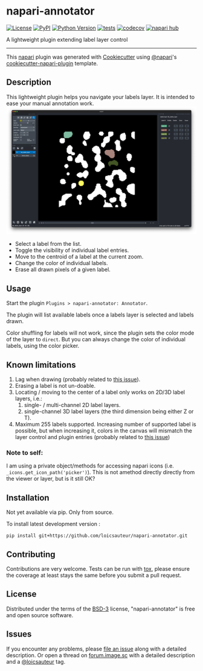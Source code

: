 # napari-annotator

[![License](https://img.shields.io/pypi/l/napari-annotator.svg?color=green)](https://github.com/loicsauteur/napari-annotator/raw/main/LICENSE)
[![PyPI](https://img.shields.io/pypi/v/napari-annotator.svg?color=green)](https://pypi.org/project/napari-annotator)
[![Python Version](https://img.shields.io/pypi/pyversions/napari-annotator.svg?color=green)](https://python.org)
[![tests](https://github.com/loicsauteur/napari-annotator/workflows/tests/badge.svg)](https://github.com/loicsauteur/napari-annotator/actions)
[![codecov](https://codecov.io/gh/loicsauteur/napari-annotator/branch/main/graph/badge.svg)](https://codecov.io/gh/loicsauteur/napari-annotator)
[![napari hub](https://img.shields.io/endpoint?url=https://api.napari-hub.org/shields/napari-annotator)](https://napari-hub.org/plugins/napari-annotator)

A lightweight plugin extending label layer control

----------------------------------

This [napari] plugin was generated with [Cookiecutter] using [@napari]'s [cookiecutter-napari-plugin] template.

<!--
Don't miss the full getting started guide to set up your new package:
https://github.com/napari/cookiecutter-napari-plugin#getting-started

and review the napari docs for plugin developers:
https://napari.org/plugins/stable/index.html
-->
## Description
This lightweight plugin helps you navigate your labels layer. It is intended to ease your manual annotation work.
![Overview image](resources/image1.png)
- Select a label from the list.
- Toggle the visibility of individual label entries.
- Move to the centroid of a label at the current zoom.
- Change the color of individual labels.
- Erase all drawn pixels of a given label.



## Usage
Start the plugin `Plugins > napari-annotator: Annotator`.

The plugin will list available labels once a labels layer is selected and labels drawn.

Color shuffling for labels will not work, since the plugin sets the color mode of the layer to `direct`.
But you can always change the color of individual labels, using the color picker.  

## Known limitations
1. Lag when drawing (probably related to [this issue](https://github.com/napari/napari/issues/2380#issue-825308887)).
2. Erasing a label is not un-doable.
3. Locating / moving to the center of a label only works on 2D/3D label layers, i.e.:
   1. single- / multi-channel 2D label layers.
   2. single-channel 3D label layers (the third dimension being either Z or T).
4. Maximum 255 labels supported. Increasing number of supported label is possible, but when increasing it, colors in the canvas will mismatch the layer control and plugin entries (probably related to [this issue](https://github.com/napari/napari/issues/3174))

### Note to self:
I am using a private object/methods for accessing napari icons (i.e. `_icons.get_icon_path('picker')`).
This is not amethod directly directly from the viewer or layer, but is it still OK?


## Installation

Not yet available via pip. Only from source.
<!--
You can install `napari-annotator` via [pip]:

    pip install napari-annotator

-->

To install latest development version :

    pip install git+https://github.com/loicsauteur/napari-annotator.git


## Contributing

Contributions are very welcome. Tests can be run with [tox], please ensure
the coverage at least stays the same before you submit a pull request.

## License

Distributed under the terms of the [BSD-3] license,
"napari-annotator" is free and open source software.

## Issues

If you encounter any problems, please [file an issue] along with a detailed description.
Or open a thread on [forum.image.sc](https://forum.image.sc) with a detailed description
and a [@loicsauteur](https://github.com/loicsauteur) tag.


[napari]: https://github.com/napari/napari
[Cookiecutter]: https://github.com/audreyr/cookiecutter
[@napari]: https://github.com/napari
[MIT]: http://opensource.org/licenses/MIT
[BSD-3]: http://opensource.org/licenses/BSD-3-Clause
[GNU GPL v3.0]: http://www.gnu.org/licenses/gpl-3.0.txt
[GNU LGPL v3.0]: http://www.gnu.org/licenses/lgpl-3.0.txt
[Apache Software License 2.0]: http://www.apache.org/licenses/LICENSE-2.0
[Mozilla Public License 2.0]: https://www.mozilla.org/media/MPL/2.0/index.txt
[cookiecutter-napari-plugin]: https://github.com/napari/cookiecutter-napari-plugin

[file an issue]: https://github.com/loicsauteur/napari-annotator/issues

[napari]: https://github.com/napari/napari
[tox]: https://tox.readthedocs.io/en/latest/
[pip]: https://pypi.org/project/pip/
[PyPI]: https://pypi.org/
